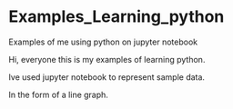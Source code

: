 # Examples_Learning_python
Examples of me using python on jupyter notebook 

Hi, everyone this is my examples of learning python. 

Ive used jupyter notebook to represent sample data. 

In the form of a line graph.
